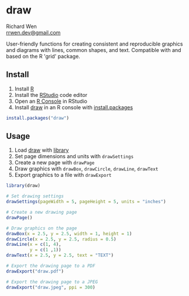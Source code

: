 # draw

Richard Wen  
rrwen.dev@gmail.com  
  
User-friendly functions for creating consistent and reproducible graphics and diagrams with lines, common shapes, and text. Compatible with and based on the R 'grid' package.


## Install

1. Install [R](https://www.r-project.org/)
2. Install the [RStudio](https://www.rstudio.com/products/rstudio/download/#download) code editor
3. Open an [R Console](https://support.rstudio.com/hc/en-us/articles/200404846-Working-in-the-Console) in RStudio
3. Install [draw](https://github.com/rrwen/draw) in an R console with [install.packages](https://www.rdocumentation.org/packages/utils/versions/3.5.1/topics/install.packages)

```R
install.packages("draw")
```

## Usage

1. Load [draw](https://github.com/rrwen/draw) with [library](https://www.rdocumentation.org/packages/base/versions/3.5.1/topics/library)
2. Set page dimensions and units with `drawSettings`
3. Create a new page with `drawPage`
4. Draw graphics with `drawBox`, `drawCircle`, `drawLine`, `drawText`
5. Export graphics to a file with `drawExport`

```R
library(draw)

# Set drawing settings
drawSettings(pageWidth = 5, pageHeight = 5, units = "inches")

# Create a new drawing page
drawPage()

# Draw graphics on the page
drawBox(x = 2.5, y = 2.5, width = 1, height = 1)
drawCircle(x = 2.5, y = 2.5, radius = 0.5)
drawLine(x = c(1, 4),
         y = c(1 ,1))
drawText(x = 2.5, y = 2.5, text = "TEXT")

# Export the drawing page to a PDF
drawExport("draw.pdf")

# Export the drawing page to a JPEG
drawExport("draw.jpeg", ppi = 300)
```
